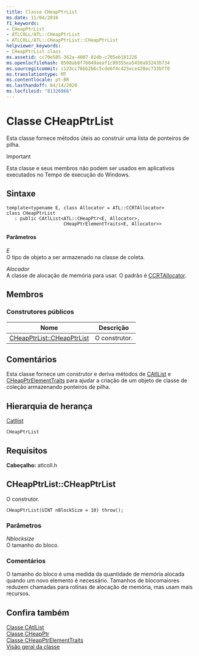 ```yaml
---
title: Classe CHeapPtrList
ms.date: 11/04/2016
f1_keywords:
- CHeapPtrList
- ATLCOLL/ATL::CHeapPtrList
- ATLCOLL/ATL::CHeapPtrList::CHeapPtrList
helpviewer_keywords:
- CHeapPtrList class
ms.assetid: cc70e585-362a-4007-81db-c705eb181226
ms.openlocfilehash: 0500ab8f76049aeaf1c89355ea5450a93243b734
ms.sourcegitcommit: c123cc76bb2b6c5cde6f4c425ece420ac733bf70
ms.translationtype: MT
ms.contentlocale: pt-BR
ms.lasthandoff: 04/14/2020
ms.locfileid: "81326866"
---
```

# <a name="cheapptrlist-class"></a>Classe CHeapPtrList

Esta classe fornece métodos úteis ao construir uma lista de ponteiros de pilha.

> [!IMPORTANT]
> Esta classe e seus membros não podem ser usados em aplicativos executados no Tempo de execução do Windows.

## <a name="syntax"></a>Sintaxe

```
template<typename E, class Allocator = ATL::CCRTAllocator>
class CHeapPtrList
   : public CAtlList<ATL::CHeapPtr<E, Allocator>,
                     CHeapPtrElementTraits<E, Allocator>>
```

#### <a name="parameters"></a>Parâmetros

*E*<br/>
O tipo de objeto a ser armazenado na classe de coleta.

*Alocador*<br/>
A classe de alocação de memória para usar. O padrão é [CCRTAllocator](../../atl/reference/ccrtallocator-class.md).

## <a name="members"></a>Membros

### <a name="public-constructors"></a>Construtores públicos

|Nome|Descrição|
|----------|-----------------|
|[CHeapPtrList::CHeapPtrList](#cheapptrlist)|O construtor.|

## <a name="remarks"></a>Comentários

Esta classe fornece um construtor e deriva métodos de [CAtlList](../../atl/reference/catllist-class.md) e [CHeapPtrElementTraits](../../atl/reference/cheapptrelementtraits-class.md) para ajudar a criação de um objeto de classe de coleção armazenando ponteiros de pilha.

## <a name="inheritance-hierarchy"></a>Hierarquia de herança

[Catllist](../../atl/reference/catllist-class.md)

`CHeapPtrList`

## <a name="requirements"></a>Requisitos

**Cabeçalho:** atlcoll.h

## <a name="cheapptrlistcheapptrlist"></a><a name="cheapptrlist"></a>CHeapPtrList::CHeapPtrList

O construtor.

```
CHeapPtrList(UINT nBlockSize = 10) throw();
```

### <a name="parameters"></a>Parâmetros

*Nblocksize*<br/>
O tamanho do bloco.

### <a name="remarks"></a>Comentários

O tamanho do bloco é uma medida da quantidade de memória alocada quando um novo elemento é necessário. Tamanhos de blocomaiores reduzem chamadas para rotinas de alocação de memória, mas usam mais recursos.

## <a name="see-also"></a>Confira também

[Classe CAtlList](../../atl/reference/catllist-class.md)<br/>
[Classe CHeapPtr](../../atl/reference/cheapptr-class.md)<br/>
[Classe CHeapPtrElementTraits](../../atl/reference/cheapptrelementtraits-class.md)<br/>
[Visão geral da classe](../../atl/atl-class-overview.md)
